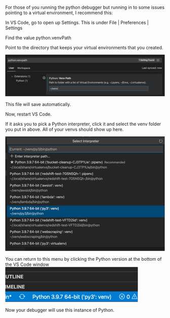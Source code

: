 For those of you running the python debugger but running in to some issues pointing to a virtual environment, I recommend this:

In VS Code, go to open up Settings. This is under File | Preferences | Settings

Find the value python.venvPath 

Point to the directory that keeps your virtual environments that you created. 

![](/screenshots/21-10-28-16-37-20.png)

This file will save automatically. 

Now, restart VS Code. 

If it asks you to pick a Python interpreter, click it and select the venv folder you put in above. All of your venvs should show up here. 

![](/screenshots/21-10-28-16-37-45.png)

You can return to this menu by clicking the Python version at the bottom of the VS Code window
![](/screenshots/21-10-28-16-38-18.png)

Now your debugger will use this instance of Python. 
